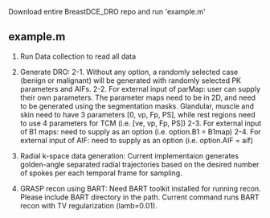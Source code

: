 Download entire BreastDCE_DRO repo and run 'example.m'

example.m
-----------------------------------------------------------
1. Run Data collection to read all data

2. Generate DRO:
   2-1. Without any option, a randomly selected case (benign or malignant) will be generated with randomly selected PK parameters and AIFs.
   2-2. For external input of parMap: user can supply their own parameters.
   The parameter maps need to be in 2D, and need to be generated using the segmentation masks.
   Glandular, muscle and skin need to have 3 parameters [0, vp, Fp, PS], while rest regions need to use 4 parameters for TCM (i.e. [ve, vp, Fp, PS])
   2-3. For external input of B1 maps: need to supply as an option (i.e. option.B1 = B1map)
   2-4. For external input of AIF: need to supply as an option (i.e. option.AIF = aif)

3. Radial k-space data generation: Current implementaion generates golden-angle separated radial trajectories based on the desired number of spokes per each temporal frame for sampling.

4. GRASP recon using BART: Need BART toolkit installed for running recon. Please include BART directory in the path. Current command runs BART recon with TV regularization (lamb=0.01).

   
